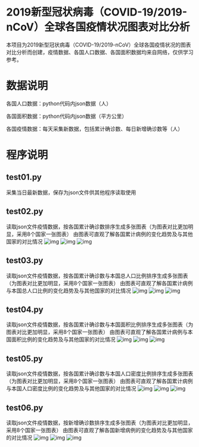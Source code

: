 # 2019新型冠状病毒（COVID-19/2019-nCoV）全球各国疫情状况图表对比分析

本项目为2019新型冠状病毒（COVID-19/2019-nCoV）全球各国疫情状况的图表对比分析而创建，疫情数据、各国人口数据、各国面积数据均来自网络，仅供学习参考。

# 数据说明
各国人口数据：python代码内json数据（人）

各国面积数据：python代码内json数据（平方公里）

各国疫情数据：每天采集新数据，包括累计确诊数、每日新增确诊数等（人）

# 程序说明

## test01.py
采集当日最新数据，保存为json文件供其他程序读取使用

## test02.py
读取json文件疫情数据，按各国累计确诊数排序生成多张图表（为图表对比更加明显，采用8个国家一张图表）
由图表可直观了解各国累计病例的变化趋势及与其他国家的对比情况
![img](https://raw.githubusercontent.com/zhonghuihuo/COVID-19-charts-by-country/master/test02.1.png)
![img](https://raw.githubusercontent.com/zhonghuihuo/COVID-19-charts-by-country/master/test02.2.png)
![img](https://raw.githubusercontent.com/zhonghuihuo/COVID-19-charts-by-country/master/test02.3.png)

## test03.py
读取json文件疫情数据，按各国累计确诊数与本国总人口比例排序生成多张图表（为图表对比更加明显，采用8个国家一张图表）
由图表可直观了解各国累计病例与本国总人口比例的变化趋势及与其他国家的对比情况
![img](https://raw.githubusercontent.com/zhonghuihuo/COVID-19-charts-by-country/master/test03.1.png)
![img](https://raw.githubusercontent.com/zhonghuihuo/COVID-19-charts-by-country/master/test03.2.png)
![img](https://raw.githubusercontent.com/zhonghuihuo/COVID-19-charts-by-country/master/test03.3.png)

## test04.py
读取json文件疫情数据，按各国累计确诊数与本国面积比例排序生成多张图表（为图表对比更加明显，采用8个国家一张图表）
由图表可直观了解各国累计病例与本国面积比例的变化趋势及与其他国家的对比情况
![img](https://raw.githubusercontent.com/zhonghuihuo/COVID-19-charts-by-country/master/test04.1.png)
![img](https://raw.githubusercontent.com/zhonghuihuo/COVID-19-charts-by-country/master/test04.2.png)
![img](https://raw.githubusercontent.com/zhonghuihuo/COVID-19-charts-by-country/master/test04.3.png)

## test05.py
读取json文件疫情数据，按各国累计确诊数与本国人口密度比例排序生成多张图表（为图表对比更加明显，采用8个国家一张图表）
由图表可直观了解各国累计病例与本国人口密度比例的变化趋势及与其他国家的对比情况
![img](https://raw.githubusercontent.com/zhonghuihuo/COVID-19-charts-by-country/master/test05.1.png)
![img](https://raw.githubusercontent.com/zhonghuihuo/COVID-19-charts-by-country/master/test05.2.png)
![img](https://raw.githubusercontent.com/zhonghuihuo/COVID-19-charts-by-country/master/test05.3.png)

## test06.py
读取json文件疫情数据，按新增确诊数排序生成多张图表（为图表对比更加明显，采用8个国家一张图表）
由图表可直观了解各国新增病例的变化趋势及与其他国家的对比情况
![img](https://raw.githubusercontent.com/zhonghuihuo/COVID-19-charts-by-country/master/test06.1.png)
![img](https://raw.githubusercontent.com/zhonghuihuo/COVID-19-charts-by-country/master/test06.2.png)
![img](https://raw.githubusercontent.com/zhonghuihuo/COVID-19-charts-by-country/master/test06.3.png)
